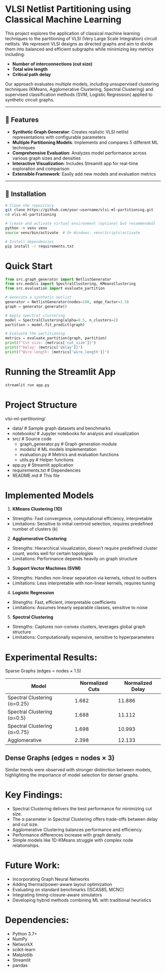 # VLSI Netlist Partitioning using Classical Machine Learning

This project explores the application of classical machine learning techniques to the partitioning of VLSI (Very Large Scale Integration) circuit netlists. We represent VLSI designs as directed graphs and aim to divide them into balanced and efficient subgraphs while minimizing key metrics including:

- **Number of interconnections (cut size)**
- **Total wire length**
- **Critical path delay**

Our approach evaluates multiple models, including unsupervised clustering techniques (KMeans, Agglomerative Clustering, Spectral Clustering) and supervised classification methods (SVM, Logistic Regression) applied to synthetic circuit graphs.

---

## 🚀 Features

- **Synthetic Graph Generator**: Creates realistic VLSI netlist representations with configurable parameters
- **Multiple Partitioning Models**: Implements and compares 5 different ML techniques
- **Comprehensive Evaluation**: Analyzes model performance across various graph sizes and densities
- **Interactive Visualization**: Includes Streamlit app for real-time exploration and comparison
- **Extensible Framework**: Easily add new models and evaluation metrics

---

## 🔧 Installation

```bash
# Clone the repository
git clone https://github.com/your-username/vlsi-ml-partitioning.git
cd vlsi-ml-partitioning
```
```bash
# Create and activate virtual environment (optional but recommended)
python -m venv venv
source venv/bin/activate  # On Windows: venv\Scripts\activate
```
```bash
# Install dependencies
pip install -r requirements.txt
```

# Quick Start
```python
from src.graph_generator import NetlistGenerator
from src.models import SpectralClustering, KMeansClustering
from src.evaluation import evaluate_partition

# Generate a synthetic netlist
generator = NetlistGenerator(nodes=100, edge_factor=1.5)
graph = generator.generate()

# Apply spectral clustering
model = SpectralClustering(alpha=0.5, n_clusters=2)
partition = model.fit_predict(graph)

# Evaluate the partitioning
metrics = evaluate_partition(graph, partition)
print(f"Cut size: {metrics['cut_size']}")
print(f"Delay: {metrics['delay']}")
print(f"Wire length: {metrics['wire_length']}")
```

# Running the Streamlit App
```bash
streamlit run app.py
```

# Project Structure

vlsi-ml-partitioning/
- data/                    # Sample graph datasets and benchmarks
- notebooks/               # Jupyter notebooks for analysis and visualization
- src/                     # Source code
  - graph_generator.py     # Graph generation module
  - models/                # ML models implementation
  - evaluation.py          # Metrics and evaluation functions
  - utils.py               # Helper functions
- app.py                   # Streamlit application
- requirements.txt         # Dependencies
- README.md                # This file

# Implemented Models

1. __KMeans Clustering (1D)__
- Strengths: Fast convergence, computational efficiency, interpretable
- Limitations: Sensitive to initial centroid selection, requires predefined number of clusters (k)

2. __Agglomerative Clustering__
- Strengths: Hierarchical visualization, doesn’t require predefined cluster count, works well for certain topologies
- Limitations: Performance depends heavily on graph structure

3. __Support Vector Machines (SVM)__
- Strengths: Handles non-linear separation via kernels, robust to outliers
- Limitations: Less interpretable with non-linear kernels, requires tuning

4. __Logistic Regression__
- Strengths: Fast, efficient, interpretable coefficients
- Limitations: Assumes linearly separable classes, sensitive to noise

5. __Spectral Clustering__
- Strengths: Captures non-convex clusters, leverages global graph structure
- Limitations: Computationally expensive, sensitive to hyperparameters

# Experimental Results:
Sparse Graphs (edges = nodes × 1.5)

| Model                      | Normalized Cuts | Normalized Delay |
|----------------------------|-----------------|------------------|
| Spectral Clustering (α=0.25) | 1.682           | 11.886           |
| Spectral Clustering (α=0.5)  | 1.688           | 11.112           |
| Spectral Clustering (α=0.75) | 1.698           | 10.993           |
| Agglomerative               | 2.398           | 12.133           |

## Dense Graphs (edges = nodes × 3)
Similar trends were observed with stronger distinction between models, highlighting the importance of model selection for denser graphs.

# Key Findings:
- Spectral Clustering delivers the best performance for minimizing cut size.
- The α parameter in Spectral Clustering offers trade-offs between delay and cut size.
- Agglomerative Clustering balances performance and efficiency.
- Performance differences increase with graph density.
- Simple models like 1D-KMeans struggle with complex node relationships.

# Future Work:

- Incorporating Graph Neural Networks
- Adding thermal/power-aware layout optimization
- Evaluating on standard benchmarks (ISCAS85, MCNC)
- Integrating timing-closure-aware simulators
- Developing hybrid methods combining ML with traditional heuristics

# Dependencies:

- Python 3.7+
- NumPy
- NetworkX
- scikit-learn
- Matplotlib
- Streamlit
- pandas
